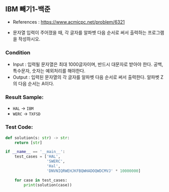 ## IBM 빼기1-백준

* References : https://www.acmicpc.net/problem/6321

* 문자열 입력이 주어졌을 때, 각 글자를 알파벳 다음 순서로 써서 출력하는 프로그램을 작성하시오.


### Condition

*  Input : 입력될 문자열은 최대 1000글자이며, 반드시 대문자로 받아야 한다. 공백, 특수문자, 숫자는 예외처리를 해야한다.
*  Output : 입력된 문자열의 각 글자를 알파벳 다음 순서로 써서 출력한다. 알파벳 Z의 다음 순서는 A이다.

### Result Sample:
* `HAL` -> `IBM`
* `WERC` -> `TXFSD`

### Test Code:
```python
def solution(s: str) -> str:
    return [str]

if __name__ == '__main__':
    test_cases = ['HAL',
                  'SWERC',
                  'Hal',
                  'DNVNIQRWEHJKFBQWHADOQWDCMVJ' * 10000000]

    for case in test_cases:
        print(solution(case))
```
